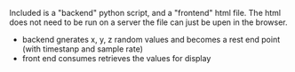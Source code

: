Included is a "backend" python script, and a "frontend" html file. The html does not need to be run on a server
the file can just be upen in the browser.

- backend gnerates x, y, z random values and becomes a rest end point (with timestanp and sample rate)
- front end consumes retrieves the values for display